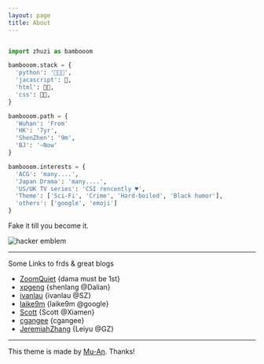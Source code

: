 ```yaml
---
layout: page
title: About
---
```


```python

import zhuzi as bambooom

bambooom.stack = {
  'python': '🐾🐾🐾',
  'jacascript': 🐾,
  'html': 🐾🐾,
  'css': 🐾🐾,
}

bambooom.path = {
  'Wuhan': 'From'
  'HK': '7yr',
  'ShenZhen': '9m',
  'BJ': '~Now'
}

bambooom.interests = {
  'ACG': 'many....',
  'Japan Drama': 'many....',
  'US/UK TV series': 'CSI rencently ♥︎',
  'Theme': ['Sci-Fi', 'Crime', 'Hard-boiled', 'Black humor'],
  'others': ['google', 'emoji']
}

```

Fake it till you become it.

<img src='http://www.catb.org/hacker-emblem/glider.png' alt='hacker emblem' />

---
Some Links to frds & great blogs


* [ZoomQuiet](http://zoomquiet.io/) {dama must be 1st}
* [xpgeng](http://xpgeng.xyz/) {shenlang @Dalian}
* [ivanlau](http://www.ivanlau.com/) {ivanlau @SZ}
* [laike9m](https://laike9m.com/) {laike9m @google}
* [Scott](http://scottming.github.io/) {Scott @Xiamen}
* [cgangee](http://www.cgangee.com/) {cgangee}
* [JeremiahZhang](https://jeremiahzhang.github.io/) {Leiyu @GZ}


---
This theme is made by [Mu-An](http://muan.co). Thanks!
